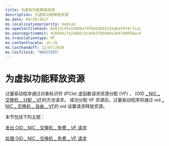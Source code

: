 ```yaml
---
title: 为虚拟功能释放资源
description: 为虚拟功能释放资源
ms.date: 04/20/2017
ms.localizationpriority: medium
ms.openlocfilehash: 8e013c4fe32046a7976d28855235a6af6f4c71a3
ms.sourcegitcommit: 418e6617e2a695c9cb4b37b5b60e264760858acd
ms.translationtype: MT
ms.contentlocale: zh-CN
ms.lasthandoff: 12/07/2020
ms.locfileid: "96825505"
---
```

# <a name="freeing-resources-for-a-virtual-function"></a>为虚拟功能释放资源


过量驱动程序通过对象标识符 (PCIe) 虚函数请求资源分配 (VF) ， (OID [ \_ NIC \_ 交换机 \_ 分配 \_ VF](./oid-nic-switch-allocate-vf.md)的方法请求。 成功分配 VF 资源后，过量驱动程序将通过 oid [ \_ NIC \_ 交换机 \_ 自由 \_ VF](./oid-nic-switch-free-vf.md)的 oid 设置请求释放资源。

本节包括下列主题：

[发出 OID \_ NIC \_ 交换机 \_ 免费 \_ VF 请求](issuing-oid-nic-switch-allocate-vf-requests.md)

[处理 OID \_ NIC \_ 交换机 \_ 免费 \_ VF 请求](handling-oid-nic-switch-allocate-vf-requests.md)

 

